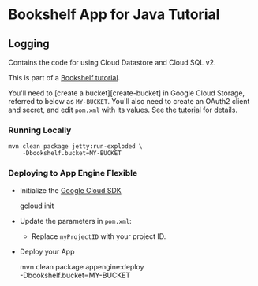 # Bookshelf App for Java Tutorial
## Logging

Contains the code for using Cloud Datastore and Cloud SQL v2.

This is part of a [Bookshelf tutorial][tutorial].

You'll need to [create a bucket][create-bucket] in Google Cloud Storage,
referred to below as `MY-BUCKET`. You'll also need to create an OAuth2 client
and secret, and edit `pom.xml` with its values. See the [tutorial][tutorial] for
details.

[tutorial]: https://cloud.google.com/java/getting-started/tutorial-app

### Running Locally

    mvn clean package jetty:run-exploded \
        -Dbookshelf.bucket=MY-BUCKET


### Deploying to App Engine Flexible

* Initialize the [Google Cloud SDK]()

    gcloud init

* Update the parameters in `pom.xml`:
  * Replace `myProjectID` with your project ID.

* Deploy your App

    mvn clean package appengine:deploy \
        -Dbookshelf.bucket=MY-BUCKET



